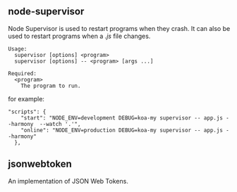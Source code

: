 ## node-supervisor
Node Supervisor is used to restart programs when they crash.
It can also be used to restart programs when a *.js* file changes.

```
Usage:
  supervisor [options] <program>
  supervisor [options] -- <program> [args ...]

Required:
  <program>
    The program to run.
```

for example:
```
"scripts": {
    "start": "NODE_ENV=development DEBUG=koa-my supervisor -- app.js --harmony  --watch '.'",
    "online": "NODE_ENV=production DEBUG=koa-my supervisor -- app.js --harmony"
  },
```

## jsonwebtoken
An implementation of JSON Web Tokens.